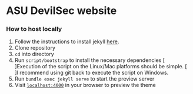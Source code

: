 # ASU DevilSec website

### How to host locally
 
1. Follow the instructions to install jekyll [here](https://jekyllrb.com/docs/installation/). 
2. Clone repository  
3. `cd` into directory
4. Run `script/bootstrap` to install the necessary dependencies 
 [ ]Execution of the script on the Linux/Mac platforms should be simple.
 [ ]I recommend using git back to execute the script on Windows.
5. Run `bundle exec jekyll serve` to start the preview server
6. Visit [`localhost:4000`](http://localhost:4000) in your browser to preview the theme





